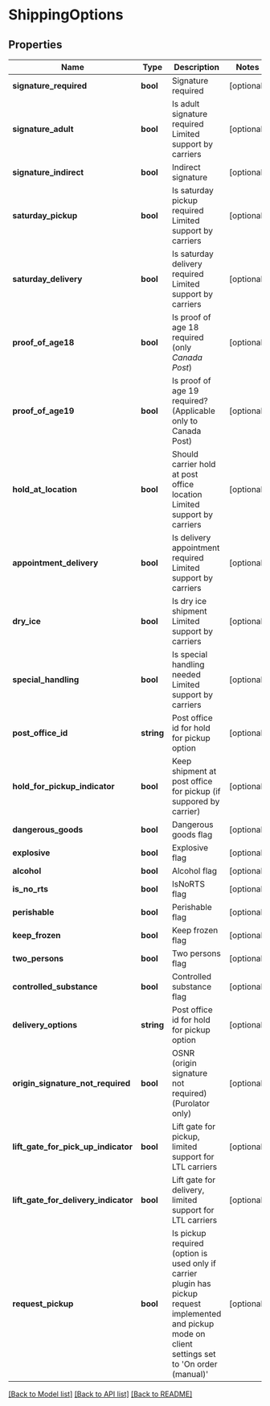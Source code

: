 # ShippingOptions

## Properties
Name | Type | Description | Notes
------------ | ------------- | ------------- | -------------
**signature_required** | **bool** | Signature required | [optional] 
**signature_adult** | **bool** | Is adult signature required  Limited support by carriers | [optional] 
**signature_indirect** | **bool** | Indirect signature | [optional] 
**saturday_pickup** | **bool** | Is saturday pickup required  Limited support by carriers | [optional] 
**saturday_delivery** | **bool** | Is saturday delivery required  Limited support by carriers | [optional] 
**proof_of_age18** | **bool** | Is proof of age 18 required (only _Canada Post_) | [optional] 
**proof_of_age19** | **bool** | Is proof of age 19 required? (Applicable only to Canada Post) | [optional] 
**hold_at_location** | **bool** | Should carrier hold at post office location  Limited support by carriers | [optional] 
**appointment_delivery** | **bool** | Is delivery appointment required  Limited support by carriers | [optional] 
**dry_ice** | **bool** | Is dry ice shipment  Limited support by carriers | [optional] 
**special_handling** | **bool** | Is special handling needed  Limited support by carriers | [optional] 
**post_office_id** | **string** | Post office id for hold for pickup option | [optional] 
**hold_for_pickup_indicator** | **bool** | Keep shipment at post office for pickup (if suppored by carrier) | [optional] 
**dangerous_goods** | **bool** | Dangerous goods flag | [optional] 
**explosive** | **bool** | Explosive flag | [optional] 
**alcohol** | **bool** | Alcohol flag | [optional] 
**is_no_rts** | **bool** | IsNoRTS flag | [optional] 
**perishable** | **bool** | Perishable flag | [optional] 
**keep_frozen** | **bool** | Keep frozen flag | [optional] 
**two_persons** | **bool** | Two persons flag | [optional] 
**controlled_substance** | **bool** | Controlled substance flag | [optional] 
**delivery_options** | **string** | Post office id for hold for pickup option | [optional] 
**origin_signature_not_required** | **bool** | OSNR (origin signature not required) (Purolator only) | [optional] 
**lift_gate_for_pick_up_indicator** | **bool** | Lift gate for pickup, limited support for LTL carriers | [optional] 
**lift_gate_for_delivery_indicator** | **bool** | Lift gate for delivery, limited support for LTL carriers | [optional] 
**request_pickup** | **bool** | Is pickup required (option is used only if carrier plugin has pickup request implemented  and pickup mode on client settings set to &#x27;On order (manual)&#x27; | [optional] 

[[Back to Model list]](../../README.md#documentation-for-models) [[Back to API list]](../../README.md#documentation-for-api-endpoints) [[Back to README]](../../README.md)

